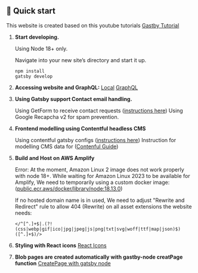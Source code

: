 ## 🚀 Quick start

This website is created based on this youtube tutorials
[Gastby Tutorial](https://www.youtube.com/watch?v=RaTpreA0v7Q&t=25241s)

1.  **Start developing.**

    Using Node 18+ only.

    Navigate into your new site’s directory and start it up.

    ```shell
    npm install
    gatsby develop
    ```

2. **Accessing website and GraphQL:**
[Local](localhost:8000)
[GraphQL](http://localhost:8000/___graphql)

3.  **Using Gatsby support Contact email handling.**

    
    Using  GetForm to receive contact requests ([instructions here](https://www.gatsbyjs.com/docs/building-a-contact-form/))
    Using Google Recapcha v2 for spam prevention.

4.  **Frontend modelling using Contentful headless CMS**

    
    Using contentful gatsby configs ([instructions here](https://www.gatsbyjs.com/plugins/gatsby-source-contentful/))
    Instruction for modelling CMS data for ([Contenful Guide](https://www.contentful.com/r/knowledgebase/gatsbyjs-and-contentful-in-five-minutes/))

5.  **Build and Host on AWS Amplify**

    Error: 
    At the moment, Amazon Linux 2 image does not work properly with node 18+. While waiting for Amazon Linux 2023 to be available for Amplify,
    We need to temporarily using a custom docker image: ([public.ecr.aws/docker/library/node:18.13.0](https://github.com/aws-amplify/amplify-hosting/issues/3109))

    If no hosted domain name is in used, We need to adjust "Rewrite and Redirect" rule to allow 404 (Rewrite) on all asset extensions the website needs:
    ```
    </^[^.]+$|.(?!(css|webp|gif|ico|jpg|jpeg|js|png|txt|svg|woff|ttf|map|json)$)([^.]+$)/>
    ```

6. **Styling with React icons**
[React Icons](https://react-icons.github.io/react-icons/icons?name=bs)

7. **Blob pages are created automatically with gastby-node creatPage function**
[CreatePage with gatsby node]('https://www.gatsbyjs.com/docs/reference/config-files/gatsby-node/')